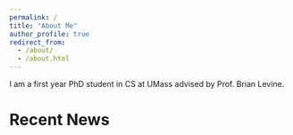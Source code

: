 ```yaml
---
permalink: /
title: "About Me"
author_profile: true
redirect_from: 
  - /about/
  - /about.html
---
```

I am a first year PhD student in CS at UMass advised by Prof. Brian Levine.

Recent News
======
